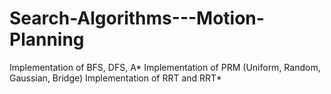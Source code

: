 # Search-Algorithms---Motion-Planning
 Implementation of BFS, DFS, A*
 Implementation of PRM (Uniform, Random, Gaussian, Bridge)
 Implementation of RRT and RRT*
